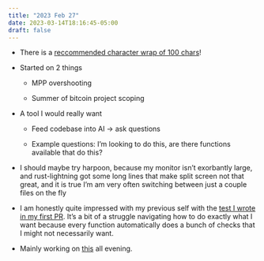```yaml
---
title: "2023 Feb 27"
date: 2023-03-14T18:16:45-05:00
draft: false
---
```


- There is a [reccommended character wrap of 100 chars](https://github.com/lightningdevkit/rust-lightning/pull/1445#discussion_r868626919)!

- Started on 2 things
    - MPP overshooting

    - Summer of bitcoin project scoping
- A tool I would really want
    - Feed codebase into AI → ask questions

    - Example questions: I’m looking to do this, are there functions available that do this?
- I should maybe try harpoon, because my monitor isn’t exorbantly large, and rust-lightning got some long lines that make split screen not that great, and it is true I’m am very often switching between just a couple files on the fly
- I am honestly quite impressed with my previous self with the [test I wrote in my first PR](https://github.com/lightningdevkit/rust-lightning/pull/1948/files#diff-d1765ac33bf9bc310eaf7780cabf8dcda5e2049b78a77aa4611264d47f0c7e5d). It’s a bit of a struggle navigating how to do exactly what I want because every function automatically does a bunch of checks that I might not necessarily want.
- Mainly working on [this](https://github.com/lightningdevkit/rust-lightning/issues/2012) all evening.

